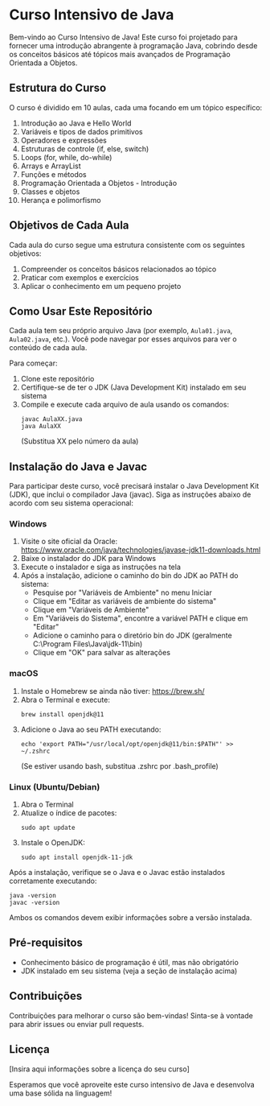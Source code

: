 # Curso Intensivo de Java

Bem-vindo ao Curso Intensivo de Java! Este curso foi projetado para fornecer uma introdução abrangente à programação Java, cobrindo desde os conceitos básicos até tópicos mais avançados de Programação Orientada a Objetos.

## Estrutura do Curso

O curso é dividido em 10 aulas, cada uma focando em um tópico específico:

1. Introdução ao Java e Hello World
2. Variáveis e tipos de dados primitivos
3. Operadores e expressões
4. Estruturas de controle (if, else, switch)
5. Loops (for, while, do-while)
6. Arrays e ArrayList
7. Funções e métodos
8. Programação Orientada a Objetos - Introdução
9. Classes e objetos
10. Herança e polimorfismo

## Objetivos de Cada Aula

Cada aula do curso segue uma estrutura consistente com os seguintes objetivos:

1. Compreender os conceitos básicos relacionados ao tópico
2. Praticar com exemplos e exercícios
3. Aplicar o conhecimento em um pequeno projeto

## Como Usar Este Repositório

Cada aula tem seu próprio arquivo Java (por exemplo, `Aula01.java`, `Aula02.java`, etc.). Você pode navegar por esses arquivos para ver o conteúdo de cada aula.

Para começar:

1. Clone este repositório
2. Certifique-se de ter o JDK (Java Development Kit) instalado em seu sistema
3. Compile e execute cada arquivo de aula usando os comandos:
   ```
   javac AulaXX.java
   java AulaXX
   ```
   (Substitua XX pelo número da aula)

## Instalação do Java e Javac

Para participar deste curso, você precisará instalar o Java Development Kit (JDK), que inclui o compilador Java (javac). Siga as instruções abaixo de acordo com seu sistema operacional:

### Windows

1. Visite o site oficial da Oracle: https://www.oracle.com/java/technologies/javase-jdk11-downloads.html
2. Baixe o instalador do JDK para Windows
3. Execute o instalador e siga as instruções na tela
4. Após a instalação, adicione o caminho do bin do JDK ao PATH do sistema:
   - Pesquise por "Variáveis de Ambiente" no menu Iniciar
   - Clique em "Editar as variáveis de ambiente do sistema"
   - Clique em "Variáveis de Ambiente"
   - Em "Variáveis do Sistema", encontre a variável PATH e clique em "Editar"
   - Adicione o caminho para o diretório bin do JDK (geralmente C:\Program Files\Java\jdk-11\bin)
   - Clique em "OK" para salvar as alterações

### macOS

1. Instale o Homebrew se ainda não tiver: https://brew.sh/
2. Abra o Terminal e execute:
   ```
   brew install openjdk@11
   ```
3. Adicione o Java ao seu PATH executando:
   ```
   echo 'export PATH="/usr/local/opt/openjdk@11/bin:$PATH"' >> ~/.zshrc
   ```
   (Se estiver usando bash, substitua .zshrc por .bash_profile)

### Linux (Ubuntu/Debian)

1. Abra o Terminal
2. Atualize o índice de pacotes:
   ```
   sudo apt update
   ```
3. Instale o OpenJDK:
   ```
   sudo apt install openjdk-11-jdk
   ```

Após a instalação, verifique se o Java e o Javac estão instalados corretamente executando:

```
java -version
javac -version
```

Ambos os comandos devem exibir informações sobre a versão instalada.

## Pré-requisitos

- Conhecimento básico de programação é útil, mas não obrigatório
- JDK instalado em seu sistema (veja a seção de instalação acima)

## Contribuições

Contribuições para melhorar o curso são bem-vindas! Sinta-se à vontade para abrir issues ou enviar pull requests.

## Licença

[Insira aqui informações sobre a licença do seu curso]

Esperamos que você aproveite este curso intensivo de Java e desenvolva uma base sólida na linguagem!

